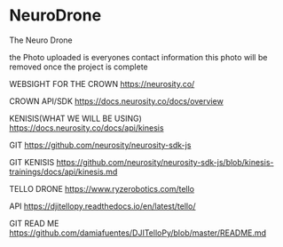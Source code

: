 # NeuroDrone
The Neuro Drone

the Photo uploaded is everyones contact information
this photo will be removed once the project is complete

WEBSIGHT FOR THE CROWN
https://neurosity.co/


CROWN API/SDK
https://docs.neurosity.co/docs/overview


KENISIS(WHAT WE WILL BE USING)
https://docs.neurosity.co/docs/api/kinesis


GIT 
https://github.com/neurosity/neurosity-sdk-js


GIT KENISIS
https://github.com/neurosity/neurosity-sdk-js/blob/kinesis-trainings/docs/api/kinesis.md

TELLO DRONE
https://www.ryzerobotics.com/tello


API
https://djitellopy.readthedocs.io/en/latest/tello/


GIT READ ME
https://github.com/damiafuentes/DJITelloPy/blob/master/README.md
